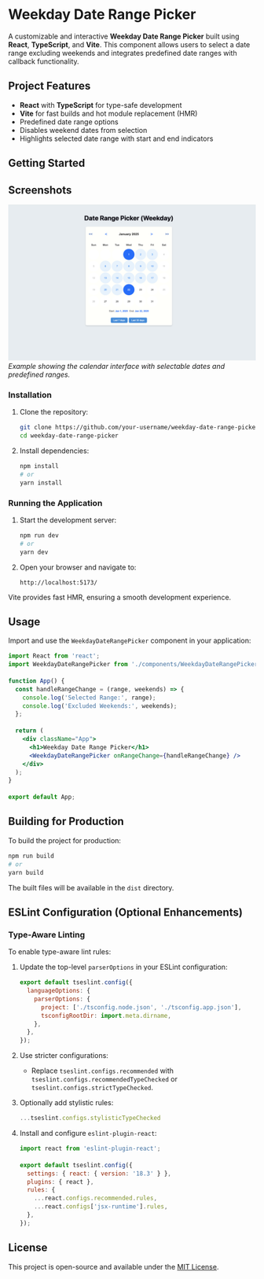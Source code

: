 # Weekday Date Range Picker

A customizable and interactive **Weekday Date Range Picker** built using **React**, **TypeScript**, and **Vite**. This component allows users to select a date range excluding weekends and integrates predefined date ranges with callback functionality.

## Project Features

- **React** with **TypeScript** for type-safe development
- **Vite** for fast builds and hot module replacement (HMR)
- Predefined date range options
- Disables weekend dates from selection
- Highlights selected date range with start and end indicators

## Getting Started

## Screenshots

![Date Range Picker](./src/assets/project-screenshot.png)  
_Example showing the calendar interface with selectable dates and predefined ranges._
### Installation

1. Clone the repository:
   ```bash
   git clone https://github.com/your-username/weekday-date-range-picker.git
   cd weekday-date-range-picker
   ```

2. Install dependencies:
   ```bash
   npm install
   # or
   yarn install
   ```

### Running the Application

1. Start the development server:
   ```bash
   npm run dev
   # or
   yarn dev
   ```

2. Open your browser and navigate to:
   ```
   http://localhost:5173/
   ```

Vite provides fast HMR, ensuring a smooth development experience.

## Usage

Import and use the `WeekdayDateRangePicker` component in your application:

```jsx
import React from 'react';
import WeekdayDateRangePicker from './components/WeekdayDateRangePicker/WeekdayDateRangePicker';

function App() {
  const handleRangeChange = (range, weekends) => {
    console.log('Selected Range:', range);
    console.log('Excluded Weekends:', weekends);
  };

  return (
    <div className="App">
      <h1>Weekday Date Range Picker</h1>
      <WeekdayDateRangePicker onRangeChange={handleRangeChange} />
    </div>
  );
}

export default App;
```

## Building for Production

To build the project for production:
```bash
npm run build
# or
yarn build
```
The built files will be available in the `dist` directory.

## ESLint Configuration (Optional Enhancements)

### Type-Aware Linting

To enable type-aware lint rules:

1. Update the top-level `parserOptions` in your ESLint configuration:
   ```js
   export default tseslint.config({
     languageOptions: {
       parserOptions: {
         project: ['./tsconfig.node.json', './tsconfig.app.json'],
         tsconfigRootDir: import.meta.dirname,
       },
     },
   });
   ```

2. Use stricter configurations:
   - Replace `tseslint.configs.recommended` with `tseslint.configs.recommendedTypeChecked` or `tseslint.configs.strictTypeChecked`.

3. Optionally add stylistic rules:
   ```js
   ...tseslint.configs.stylisticTypeChecked
   ```

4. Install and configure `eslint-plugin-react`:
   ```js
   import react from 'eslint-plugin-react';

   export default tseslint.config({
     settings: { react: { version: '18.3' } },
     plugins: { react },
     rules: {
       ...react.configs.recommended.rules,
       ...react.configs['jsx-runtime'].rules,
     },
   });
   ```

## License

This project is open-source and available under the [MIT License](./LICENSE).

